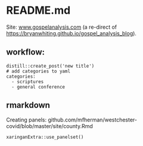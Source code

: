 # README.md

Site: www.gospelanalysis.com (a re-direct of https://bryanwhiting.github.io/gospel_analysis_blog).

## workflow:

```
distill::create_post('new title')
# add categories to yaml
categories:
  - scriptures 
  - general conference
```

## rmarkdown

Creating panels:
github.com/mfherman/westchester-covid/blob/master/site/county.Rmd

```
xaringanExtra::use_panelset()
```
